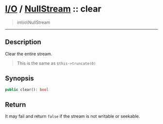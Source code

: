 # [I/O](io.md) / [NullStream](io-NullStream.md) :: clear
 > im\io\NullStream
____

## Description
Clear the entire stream.

 > This is the same as `$this->truncate(0)`  

## Synopsis
```php
public clear(): bool
```

## Return
It may fail and return `false` if the stream is not
writable or seekable.
